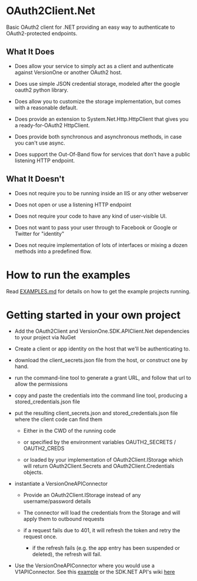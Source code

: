 OAuth2Client.Net
================

Basic OAuth2 client for .NET providing an easy way to authenticate to OAuth2-protected endpoints.


What It Does
------------

  * Does allow your service to simply act as a client and authenticate against VersionOne or another OAuth2 host.

  * Does use simple JSON credential storage, modeled after the google oauth2 python library.

  * Does allow you to customize the storage implementation, but comes with a reasonable default.

  * Does provide an extension to System.Net.Http.HttpClient that gives you a ready-for-OAuth2 HttpClient.

  * Does provide both synchronous and asynchronous methods, in case you can't use async.

  * Does support the Out-Of-Band flow for services that don't have a public listening HTTP endpoint.


What It Doesn't
---------------

  * Does not require you to be running inside an IIS or any other webserver

  * Does not open or use a listening HTTP endpoint

  * Does not require your code to have any kind of user-visible UI.

  * Does not want to pass your user through to Facebook or Google or Twitter for "identity"

  * Does not require implementation of lots of interfaces or mixing a dozen methods into a predefined flow.


How to run the examples
=======================

Read [EXAMPLES.md](EXAMPLES.md) for details on how to get the example projects running.


Getting started in your own project
===================================

* Add the OAuth2Client and VersionOne.SDK.APIClient.Net dependencies to your project via NuGet

* Create a client or app identity on the host that we'll be authenticating to.

* download the client_secrets.json file from the host, or construct one by hand.

* run the command-line tool to generate a grant URL, and follow that url to allow the permissions

* copy and paste the credentials into the command line tool, producing a stored_credentials.json file

* put the resulting client_secrets.json and stored_credentials.json file where the client code can find them

  * Either in the CWD of the running code

  * or specified by the environment variables OAUTH2_SECRETS / OAUTH2_CREDS

  * or loaded by your implementation of OAuth2Client.IStorage which will return OAuth2Client.Secrets and OAuth2Client.Credentials objects.



* instantiate a VersionOneAPIConnector

  * Provide an OAuth2Client.IStorage instead of any username/password details

  * The connector will load the credentials from the Storage and will apply them to outbound requests

  * if a request fails due to 401, it will refresh the token and retry the request once.

    * if the refresh fails (e.g. the app entry has been suspended or deleted), the refresh will fail.


* Use the VersionOneAPIConnector where you would use a V1APIConnector. See this [example](https://github.com/versionone/api-examples/blob/master/csharp/ApiDemo/ApiDemo/Program.cs) or the SDK.NET API's wiki [here](https://github.com/versionone/VersionOne.SDK.NET.APIClient/wiki/Getting-started)




